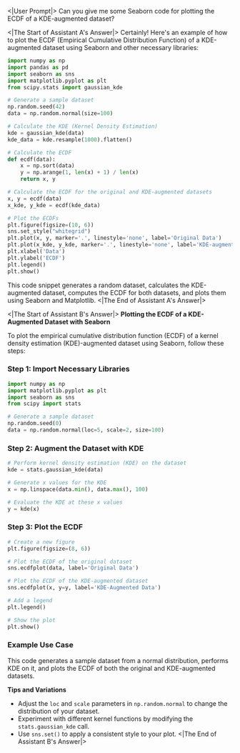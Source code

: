 <|User Prompt|>
Can you give me some Seaborn code for plotting the ECDF of a KDE-augmented dataset?

<|The Start of Assistant A's Answer|>
Certainly! Here's an example of how to plot the ECDF (Empirical Cumulative Distribution Function) of a KDE-augmented dataset using Seaborn and other necessary libraries:

```python
import numpy as np
import pandas as pd
import seaborn as sns
import matplotlib.pyplot as plt
from scipy.stats import gaussian_kde

# Generate a sample dataset
np.random.seed(42)
data = np.random.normal(size=100)

# Calculate the KDE (Kernel Density Estimation)
kde = gaussian_kde(data)
kde_data = kde.resample(1000).flatten()

# Calculate the ECDF
def ecdf(data):
    x = np.sort(data)
    y = np.arange(1, len(x) + 1) / len(x)
    return x, y

# Calculate the ECDF for the original and KDE-augmented datasets
x, y = ecdf(data)
x_kde, y_kde = ecdf(kde_data)

# Plot the ECDFs
plt.figure(figsize=(10, 6))
sns.set_style("whitegrid")
plt.plot(x, y, marker='.', linestyle='none', label='Original Data')
plt.plot(x_kde, y_kde, marker='.', linestyle='none', label='KDE-augmented Data')
plt.xlabel('Data')
plt.ylabel('ECDF')
plt.legend()
plt.show()
```

This code snippet generates a random dataset, calculates the KDE-augmented dataset, computes the ECDF for both datasets, and plots them using Seaborn and Matplotlib.
<|The End of Assistant A's Answer|>

<|The Start of Assistant B's Answer|>
**Plotting the ECDF of a KDE-Augmented Dataset with Seaborn**

To plot the empirical cumulative distribution function (ECDF) of a kernel density estimation (KDE)-augmented dataset using Seaborn, follow these steps:

### Step 1: Import Necessary Libraries

```python
import numpy as np
import matplotlib.pyplot as plt
import seaborn as sns
from scipy import stats

# Generate a sample dataset
np.random.seed(0)
data = np.random.normal(loc=5, scale=2, size=100)
```

### Step 2: Augment the Dataset with KDE

```python
# Perform kernel density estimation (KDE) on the dataset
kde = stats.gaussian_kde(data)

# Generate x values for the KDE
x = np.linspace(data.min(), data.max(), 100)

# Evaluate the KDE at these x values
y = kde(x)
```

### Step 3: Plot the ECDF

```python
# Create a new figure
plt.figure(figsize=(8, 6))

# Plot the ECDF of the original dataset
sns.ecdfplot(data, label='Original Data')

# Plot the ECDF of the KDE-augmented dataset
sns.ecdfplot(x, y=y, label='KDE-Augmented Data')

# Add a legend
plt.legend()

# Show the plot
plt.show()
```

### Example Use Case

This code generates a sample dataset from a normal distribution, performs KDE on it, and plots the ECDF of both the original and KDE-augmented datasets.

**Tips and Variations**

- Adjust the `loc` and `scale` parameters in `np.random.normal` to change the distribution of your dataset.
- Experiment with different kernel functions by modifying the `stats.gaussian_kde` call.
- Use `sns.set()` to apply a consistent style to your plot.
<|The End of Assistant B's Answer|>